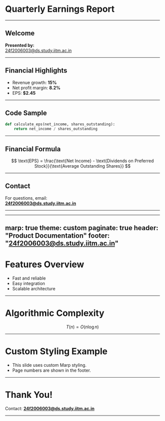 # Quarterly Earnings Report

---

## Welcome

**Presented by:**  
24f2006003@ds.study.iitm.ac.in

---

<!-- .slide: data-markdown data-background="#f7f7f7" -->

## Financial Highlights

- Revenue growth: **15%** <!-- .element: class="fragment" -->
- Net profit margin: **8.2%** <!-- .element: class="fragment" -->
- EPS: **$2.45** <!-- .element: class="fragment" -->

---

## Code Sample

```python
def calculate_eps(net_income, shares_outstanding):
    return net_income / shares_outstanding
```

---

## Financial Formula

$$
\text{EPS} = \frac{\text{Net Income} - \text{Dividends on Preferred Stock}}{\text{Average Outstanding Shares}}
$$

---

## Contact

For questions, email:  
**24f2006003@ds.study.iitm.ac.in**

---
---
marp: true
theme: custom
paginate: true
header: "Product Documentation"
footer: "24f2006003@ds.study.iitm.ac.in"
---

<!-- _theme: custom
style: |
  section {
    font-family: 'Segoe UI', Arial, sans-serif;
  }
    color: #0057b8;
  .bg-slide {
    background-image: url('https://images.unsplash.com/photo-1506744038136-46273834b3fb?auto=format&fit=crop&w=800&q=80');
    background-size: cover;
    color: #fff;
# Product Documentation
**Contact:** 24f2006003@ds.study.iitm.ac.in

---

<!-- class: bg-slide -->

# Features Overview

- Fast and reliable
- Easy integration
- Scalable architecture

---

# Algorithmic Complexity

$$
T(n) = O(n \log n)
$$

---

# Custom Styling Example

<!-- style: "color: #0057b8; background: #f0f8ff;" -->

- This slide uses custom Marp styling.
- Page numbers are shown in the footer.

---

<!-- _footer: "Page {page} of {total}" -->

# Thank You!

Contact: **24f2006003@ds.study.iitm.ac.in**

---